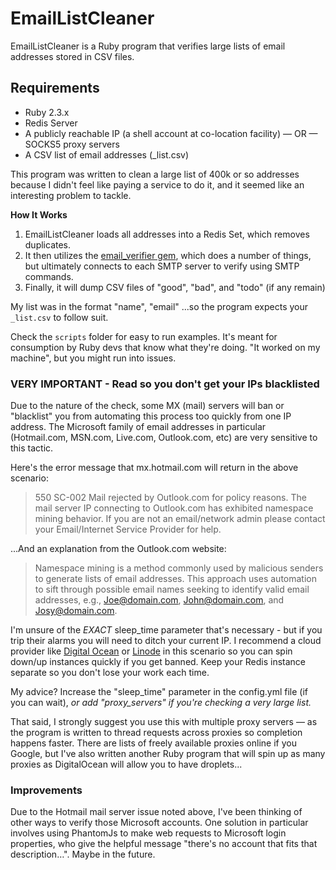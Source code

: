 # EmailListCleaner 

EmailListCleaner is a Ruby program that verifies large lists of email addresses stored in CSV files.

## Requirements

- Ruby 2.3.x
- Redis Server
- A publicly reachable IP (a shell account at co-location facility) — OR — SOCKS5 proxy servers
- A CSV list of email addresses (_list.csv)

This program was written to clean a large list of 400k or so addresses because I didn't feel like paying a service to do it, and it seemed like an interesting problem to tackle.

**How It Works**

1. EmailListCleaner loads all addresses into a Redis Set, which removes duplicates.
2. It then utilizes the [email_verifier gem](https://github.com/kamilc/email_verifier), which does a number of things, but ultimately connects to each SMTP server to verify using SMTP commands.
3. Finally, it will dump CSV files of "good", "bad", and "todo" (if any remain)

My list was in the format "name", "email" ...so the program expects your `_list.csv` to follow suit.

Check the `scripts` folder for easy to run examples. It's meant for consumption by Ruby devs that know what they're doing. "It worked on my machine", but you might run into issues.


### VERY IMPORTANT - Read so you don't get your IPs blacklisted

Due to the nature of the check, some MX (mail) servers will ban or "blacklist" you from automating this process too quickly from one IP address. The Microsoft family of email addresses in particular (Hotmail.com, MSN.com, Live.com, Outlook.com, etc) are very sensitive to this tactic.

Here's the error message that mx.hotmail.com will return in the above scenario:

> 550 SC-002 Mail rejected by Outlook.com for policy reasons. The mail server IP connecting to Outlook.com has exhibited namespace mining behavior. If you are not an email/network admin please contact your Email/Internet Service Provider for help.

...And an explanation from the Outlook.com website:

> Namespace mining is a method commonly used by malicious senders to generate lists of email addresses. This approach uses automation to sift through possible email names seeking to identify valid email addresses, e.g., Joe@domain.com, John@domain.com, and Josy@domain.com.

I'm unsure of the *EXACT* sleep_time parameter that's necessary - but if you trip their alarms you will need to ditch your current IP. I recommend a cloud provider like [Digital Ocean](https://m.do.co/c/4fba00a6f1fe) or [Linode](https://www.linode.com/?r=641630cf79615a62638a0ccd7504b0f2075f79ec) in this scenario so you can spin down/up instances quickly if you get banned. Keep your Redis instance separate so you don't lose your work each time.

My advice? Increase the "sleep\_time" parameter in the config.yml file (if you can wait), _or add "proxy\_servers" if you're checking a very large list._ 

That said, I strongly suggest you use this with multiple proxy servers — as the program is written to thread requests across proxies so completion happens faster. There are lists of freely available proxies online if you Google, but I've also written another Ruby program that will spin up as many proxies as DigitalOcean will allow you to have droplets...


### Improvements

Due to the Hotmail mail server issue noted above, I've been thinking of other ways to verify those Microsoft accounts. One solution in particular involves using PhantomJs to make web requests to Microsoft login properties, who give the helpful message "there's no account that fits that description…". Maybe in the future.

